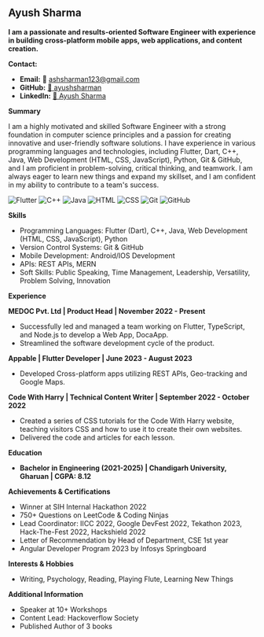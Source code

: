 ## Ayush Sharma

**I am a passionate and results-oriented Software Engineer with experience in building cross-platform mobile apps, web applications, and content creation.**

**Contact:**

* **Email:** 📧 ashsharman123@gmail.com
* **GitHub:** [🚀 ayushsharman](https://github.com/ayushsharman)
* **LinkedIn:** [🔗 Ayush Sharma](https://www.linkedin.com/in/ayush-sharman/)

**Summary**

I am a highly motivated and skilled Software Engineer with a strong foundation in computer science principles and a passion for creating innovative and user-friendly software solutions. I have experience in various programming languages and technologies, including Flutter, Dart, C++, Java, Web Development (HTML, CSS, JavaScript), Python, Git & GitHub, and I am proficient in problem-solving, critical thinking, and teamwork. I am always eager to learn new things and expand my skillset, and I am confident in my ability to contribute to a team's success.

![Flutter](https://img.shields.io/badge/Flutter-%2302569B.svg?&style=for-the-badge&logo=Flutter&logoColor=white)
![C++](https://img.shields.io/badge/C++-%2300599C.svg?&style=for-the-badge&logo=C%2B%2B&logoColor=white)
![Java](https://img.shields.io/badge/Java-%23ED8B00.svg?&style=for-the-badge&logo=Java&logoColor=white)
![HTML](https://img.shields.io/badge/HTML-%23E34F26.svg?&style=for-the-badge&logo=HTML5&logoColor=white)
![CSS](https://img.shields.io/badge/CSS-%231572B6.svg?&style=for-the-badge&logo=CSS3&logoColor=white)
![Git](https://img.shields.io/badge/Git-%23F05032.svg?&style=for-the-badge&logo=Git&logoColor=white)
![GitHub](https://img.shields.io/badge/GitHub-%23181717.svg?&style=for-the-badge&logo=GitHub&logoColor=white)

**Skills**

* Programming Languages: Flutter (Dart), C++, Java, Web Development (HTML, CSS, JavaScript), Python
* Version Control Systems: Git & GitHub
* Mobile Development: Android/IOS Development
* APIs: REST APIs, MERN
* Soft Skills: Public Speaking, Time Management, Leadership, Versatility, Problem Solving, Innovation

**Experience**

**MEDOC Pvt. Ltd | Product Head | November 2022 - Present**

* Successfully led and managed a team working on Flutter, TypeScript, and Node.js to develop a Web App, DocaApp.
* Streamlined the software development cycle of the product.

**Appable | Flutter Developer | June 2023 - August 2023**

* Developed Cross-platform apps utilizing REST APIs, Geo-tracking and Google Maps.

**Code With Harry | Technical Content Writer | September 2022 - October 2022**

* Created a series of CSS tutorials for the Code With Harry website, teaching visitors CSS and how to use it to create their own websites.
* Delivered the code and articles for each lesson.

**Education**

* **Bachelor in Engineering (2021-2025) | Chandigarh University, Gharuan | CGPA: 8.12**

**Achievements & Certifications**

* Winner at SIH Internal Hackathon 2022
* 750+ Questions on LeetCode & Coding Ninjas
* Lead Coordinator: IICC 2022, Google DevFest 2022, Tekathon 2023, Hack-The-Fest 2022, Hackshield 2022
* Letter of Recommendation by Head of Department, CSE 1st year
* Angular Developer Program 2023 by Infosys Springboard

**Interests & Hobbies**

* Writing, Psychology, Reading, Playing Flute, Learning New Things

**Additional Information**

* Speaker at 10+ Workshops
* Content Lead: Hackoverflow Society
* Published Author of 3 books
